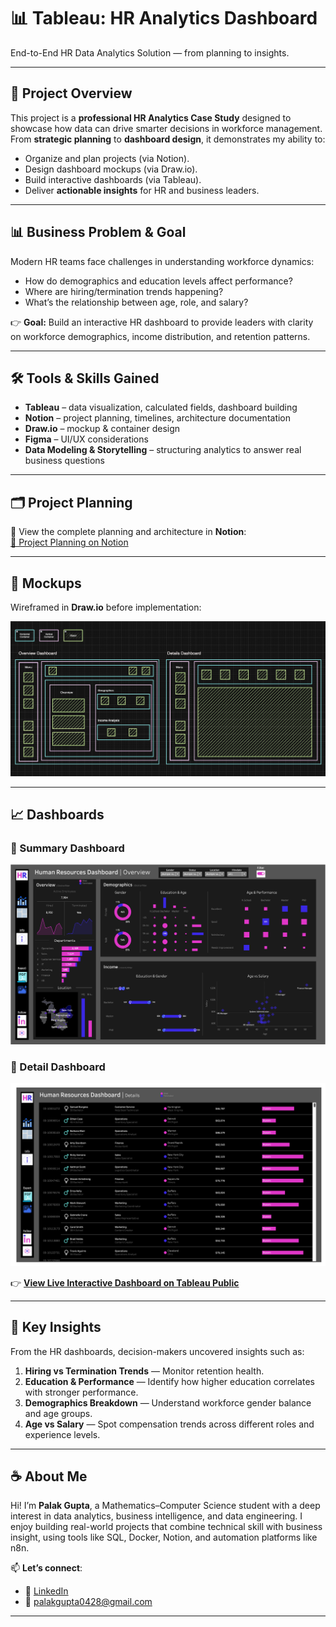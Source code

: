 # 📊 Tableau: HR Analytics Dashboard  

End-to-End HR Data Analytics Solution — from planning to insights.  

---

## 🚀 Project Overview  
This project is a **professional HR Analytics Case Study** designed to showcase how data can drive smarter decisions in workforce management. From **strategic planning** to **dashboard design**, it demonstrates my ability to:  
- Organize and plan projects (via Notion).  
- Design dashboard mockups (via Draw.io).  
- Build interactive dashboards (via Tableau).  
- Deliver **actionable insights** for HR and business leaders.  

---

## 📊 Business Problem & Goal  
Modern HR teams face challenges in understanding workforce dynamics:  
- How do demographics and education levels affect performance?  
- Where are hiring/termination trends happening?  
- What’s the relationship between age, role, and salary?  

👉 **Goal:** Build an interactive HR dashboard to provide leaders with clarity on workforce demographics, income distribution, and retention patterns.  

---

## 🛠️ Tools & Skills Gained  
- **Tableau** – data visualization, calculated fields, dashboard building  
- **Notion** – project planning, timelines, architecture documentation  
- **Draw.io** – mockup & container design  
- **Figma** – UI/UX considerations  
- **Data Modeling & Storytelling** – structuring analytics to answer real business questions  

---

## 🗂️ Project Planning  
📌 View the complete planning and architecture in **Notion**:  
[🔗 Project Planning on Notion](https://www.notion.so/Tableau-HR-Dashboard-25c56170e5f2802fae80cae7bd8b97b8?source=copy_link)  

---

## 🎨 Mockups  
Wireframed in **Draw.io** before implementation:  

![Mockups](./mockups/Mockup-draw.io.png)  

---

## 📈 Dashboards  

### 🔹 Summary Dashboard  
![Summary Dashboard](./mockups/Overview%20Dashboard.png)  

### 🔹 Detail Dashboard  
![Detail Dashboard](./mockups/Details%20Dashboards.png) 

👉 [**View Live Interactive Dashboard on Tableau Public**](https://public.tableau.com/views/HROverviewDashboard_17562573699270/HRSummary?:language=en-US&:sid=&:redirect=auth&:display_count=n&:origin=viz_share_link)  

---

## 🔑 Key Insights  
From the HR dashboards, decision-makers uncovered insights such as:  
1. **Hiring vs Termination Trends** — Monitor retention health.  
2. **Education & Performance** — Identify how higher education correlates with stronger performance.  
3. **Demographics Breakdown** — Understand workforce gender balance and age groups.  
4. **Age vs Salary** — Spot compensation trends across different roles and experience levels.  

---

## ☕ About Me

Hi! I’m **Palak Gupta**, a Mathematics–Computer Science student with a deep interest in data analytics, business intelligence, and data engineering. I enjoy building real-world projects that combine technical skill with business insight, using tools like SQL, Docker, Notion, and automation platforms like n8n.

📫 **Let’s connect**:  
- 🔗 [LinkedIn](https://www.linkedin.com/in/palakgupta28/)  
- 📧 [palakgupta0428@gmail.com](mailto:palakgupta0428@gmail.com)  

---
